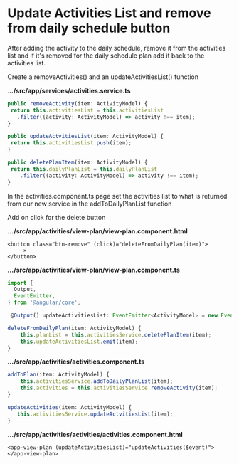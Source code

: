 # Update Activities List and remove from daily schedule button

After adding the activity to the daily schedule, remove it from the activities list and if it's removed for the daily schedule plan add it back to the activities list.

Create a removeActivities\(\) and an updateActivitiesList\(\) function

.**../src/app/services/activities.service.ts**

```typescript
public removeActivity(item: ActivityModel) {
 return this.activitiesList = this.activitiesList
   .filter((activity: ActivityModel) => activity !== item);
}

public updateActvitiesList(item: ActivityModel) {
 return this.activitiesList.push(item);
}

public deletePlanItem(item: ActivityModel) {
 return this.dailyPlanList = this.dailyPlanList
    .filter((activity: ActivityModel) => activity !== item);
}
```

In the activities.component.ts page set the activities list to what is returned from our new service in the addToDailyPlanList function

Add on click for the delete button

**.../src/app/activities/view-plan/view-plan.component.html**

```markup
<button class="btn-remove" (click)="deleteFromDailyPlan(item)">
     ×
</button>
```

**.../src/app/activities/view-plan/view-plan.component.ts**

```typescript
import {
  Output,
  EventEmitter,
} from '@angular/core';
```

```typescript
 @Output() updateActivitiesList: EventEmitter<ActivityModel> = new EventEmitter<ActivityModel>();
```

```typescript
deleteFromDailyPlan(item: ActivityModel) {
    this.planList = this.activitiesService.deletePlanItem(item);
    this.updateActivitiesList.emit(item);
}
```

**.../src/app/activities/activities.component.ts**

```typescript
addToPlan(item: ActivityModel) {
    this.activitiesService.addToDailyPlanList(item);
    this.activities = this.activitiesService.removeActivity(item);
}

updateActivities(item: ActivityModel) {
   this.activitiesService.updateActvitiesList(item);
}
```

**.../src/app/activities/activities/activities.component.html**

```markup
<app-view-plan (updateActivitiesList)="updateActivities($event)"></app-view-plan>
```

